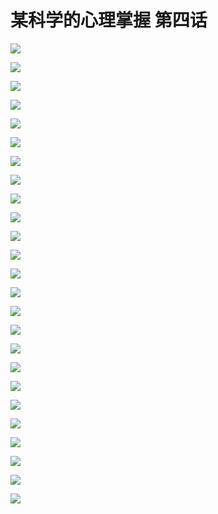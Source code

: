 # 某科学的心理掌握 第四话

![](https://cnindex.github.io/Mental-Out/images/04/0.jpg)

![](https://cnindex.github.io/Mental-Out/images/04/01.jpg)

![](https://cnindex.github.io/Mental-Out/images/04/02.jpg)

![](https://cnindex.github.io/Mental-Out/images/04/03.jpg)

![](https://cnindex.github.io/Mental-Out/images/04/04.jpg)

![](https://cnindex.github.io/Mental-Out/images/04/05.jpg)

![](https://cnindex.github.io/Mental-Out/images/04/06.jpg)

![](https://cnindex.github.io/Mental-Out/images/04/07.jpg)

![](https://cnindex.github.io/Mental-Out/images/04/08.jpg)

![](https://cnindex.github.io/Mental-Out/images/04/09.jpg)

![](https://cnindex.github.io/Mental-Out/images/04/10.jpg)

![](https://cnindex.github.io/Mental-Out/images/04/11.jpg)

![](https://cnindex.github.io/Mental-Out/images/04/12.jpg)

![](https://cnindex.github.io/Mental-Out/images/04/13.png)

![](https://cnindex.github.io/Mental-Out/images/04/14.png)

![](https://cnindex.github.io/Mental-Out/images/04/15.png)

![](https://cnindex.github.io/Mental-Out/images/04/16.png)

![](https://cnindex.github.io/Mental-Out/images/04/17.png)

![](https://cnindex.github.io/Mental-Out/images/04/18.png)

![](https://cnindex.github.io/Mental-Out/images/04/19.png)

![](https://cnindex.github.io/Mental-Out/images/04/20.png)

![](https://cnindex.github.io/Mental-Out/images/04/21.png)

![](https://cnindex.github.io/Mental-Out/images/04/22.png)

![](https://cnindex.github.io/Mental-Out/images/04/23.png)

![](https://cnindex.github.io/Mental-Out/images/04/24.png)
